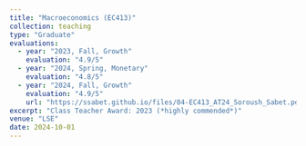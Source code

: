 ```yaml
---
title: "Macroeconomics (EC413)"
collection: teaching
type: "Graduate"
evaluations:
  - year: "2023, Fall, Growth"
    evaluation: "4.9/5"
  - year: "2024, Spring, Monetary"
    evaluation: "4.8/5"
  - year: "2024, Fall, Growth"
    evaluation: "4.9/5"
    url: "https://ssabet.github.io/files/04-EC413_AT24_Soroush_Sabet.pdf"
excerpt: "Class Teacher Award: 2023 (*highly commended*)"
venue: "LSE"
date: 2024-10-01
---
```

